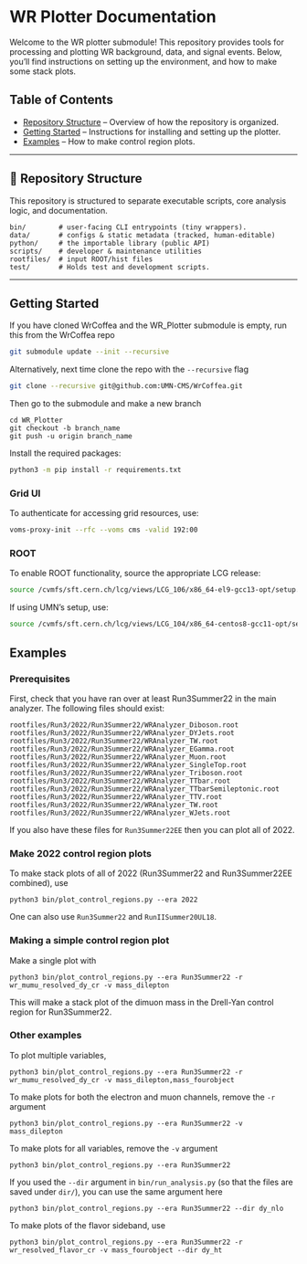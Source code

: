 # WR Plotter Documentation

Welcome to the WR plotter submodule! This repository provides tools for processing and plotting WR background, data, and signal events. Below, you’ll find instructions on setting up the environment, and how to make some stack plots.

## Table of Contents
- [Repository Structure](README.md#repository-structure) – Overview of how the repository is organized.
- [Getting Started](README.md#getting-started) – Instructions for installing and setting up the plotter.
- [Examples](README.md#examples) – How to make control region plots.
---

## 📂 Repository Structure
This repository is structured to separate executable scripts, core analysis logic, and documentation.

```
bin/        # user-facing CLI entrypoints (tiny wrappers).
data/       # configs & static metadata (tracked, human-editable)
python/     # the importable library (public API)
scripts/    # developer & maintenance utilities
rootfiles/  # input ROOT/hist files 
test/       # Holds test and development scripts.
```

---

## Getting Started
If you have cloned WrCoffea and the WR_Plotter submodule is empty, run this from the WrCoffea repo
```bash
git submodule update --init --recursive
```
Alternatively, next time clone the repo with the `--recursive` flag
```bash
git clone --recursive git@github.com:UMN-CMS/WrCoffea.git
```

Then go to the submodule and make a new branch
```
cd WR_Plotter
git checkout -b branch_name
git push -u origin branch_name
```

Install the required packages:
```bash
python3 -m pip install -r requirements.txt
```

### Grid UI
To authenticate for accessing grid resources, use:
```bash
voms-proxy-init --rfc --voms cms -valid 192:00
```

### ROOT
To enable ROOT functionality, source the appropriate LCG release:
```bash
source /cvmfs/sft.cern.ch/lcg/views/LCG_106/x86_64-el9-gcc13-opt/setup.sh
```
If using UMN’s setup, use:
```bash
source /cvmfs/sft.cern.ch/lcg/views/LCG_104/x86_64-centos8-gcc11-opt/setup.sh
```

## Examples

### Prerequisites
First, check that you have ran over at least Run3Summer22 in the main analyzer. The following files should exist:
```  
rootfiles/Run3/2022/Run3Summer22/WRAnalyzer_Diboson.root
rootfiles/Run3/2022/Run3Summer22/WRAnalyzer_DYJets.root
rootfiles/Run3/2022/Run3Summer22/WRAnalyzer_TW.root 
rootfiles/Run3/2022/Run3Summer22/WRAnalyzer_EGamma.root
rootfiles/Run3/2022/Run3Summer22/WRAnalyzer_Muon.root
rootfiles/Run3/2022/Run3Summer22/WRAnalyzer_SingleTop.root
rootfiles/Run3/2022/Run3Summer22/WRAnalyzer_Triboson.root
rootfiles/Run3/2022/Run3Summer22/WRAnalyzer_TTbar.root
rootfiles/Run3/2022/Run3Summer22/WRAnalyzer_TTbarSemileptonic.root
rootfiles/Run3/2022/Run3Summer22/WRAnalyzer_TTV.root
rootfiles/Run3/2022/Run3Summer22/WRAnalyzer_TW.root
rootfiles/Run3/2022/Run3Summer22/WRAnalyzer_WJets.root
```
If you also have these files for `Run3Summer22EE` then you can plot all of 2022.

### Make 2022 control region plots
To make stack plots of all of 2022 (Run3Summer22 and Run3Summer22EE combined), use
```
python3 bin/plot_control_regions.py --era 2022
```
One can also use `Run3Summer22` and `RunIISummer20UL18`.

### Making a simple control region plot
Make a single plot with 
```
python3 bin/plot_control_regions.py --era Run3Summer22 -r wr_mumu_resolved_dy_cr -v mass_dilepton
```
This will make a stack plot of the dimuon mass in the Drell-Yan control region for Run3Summer22.

### Other examples
To plot multiple variables,
```
python3 bin/plot_control_regions.py --era Run3Summer22 -r wr_mumu_resolved_dy_cr -v mass_dilepton,mass_fourobject
```

To make plots for both the electron and muon channels, remove the `-r` argument
```
python3 bin/plot_control_regions.py --era Run3Summer22 -v mass_dilepton
```

To make plots for all variables, remove the `-v` argument
```
python3 bin/plot_control_regions.py --era Run3Summer22
```

If you used the `--dir` argument in `bin/run_analysis.py` (so that the files are saved under `dir/`), you can use the same argument here
```
python3 bin/plot_control_regions.py --era Run3Summer22 --dir dy_nlo
```

To make plots of the flavor sideband, use
```
python3 bin/plot_control_regions.py --era Run3Summer22 -r wr_resolved_flavor_cr -v mass_fourobject --dir dy_ht
```
